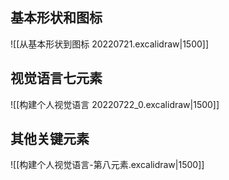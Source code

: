 ## 基本形状和图标

![[从基本形状到图标 20220721.excalidraw|1500]]

## 视觉语言七元素


![[构建个人视觉语言 20220722_0.excalidraw|1500]]
## 其他关键元素
![[构建个人视觉语言-第八元素.excalidraw|1500]]